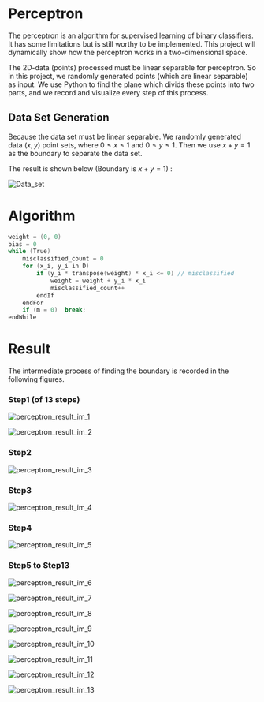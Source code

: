 # Perceptron
The perceptron is an algorithm for supervised learning of binary classifiers. It has some limitations but is still worthy to be implemented. This project will dynamically show how the perceptron works in a two-dimensional space.

The 2D-data (points) processed must be linear separable for perceptron. So in this project, we randomly generated points (which are linear separable) as input. We use Python to find the plane which divids these points into two parts, and we record and visualize every step of this process.

## Data Set Generation

Because the data set must be linear separable. We randomly generated data $(x, y)$ point sets, where $0 ≤ x ≤ 1$ and $0 ≤ y ≤ 1$. Then we use $x + y = 1$ as the boundary to separate the data set.  

The result is shown below (Boundary is $x + y = 1$) :

![Data_set](../result_graphs/perceptron_datagen.jpg)

# Algorithm
``` C
weight = (0, 0)
bias = 0
while (True)
	misclassified_count = 0
	for (x_i, y_i in D)
		if (y_i * transpose(weight) * x_i <= 0)	// misclassified
			weight = weight + y_i * x_i
			misclassified_count++
		endIf
	endFor
	if (m = 0)	break;
endWhile
```

# Result

The intermediate process of finding the boundary is recorded in the following figures.

### Step1 (of 13 steps)

![perceptron_result_im_1](../result_graphs/perceptron_result_im_1.png)

![perceptron_result_im_2](../result_graphs/perceptron_result_im_2.png)

### Step2

![perceptron_result_im_3](../result_graphs/perceptron_result_im_3.png)

### Step3

![perceptron_result_im_4](../result_graphs/perceptron_result_im_4.png)

### Step4

![perceptron_result_im_5](../result_graphs/perceptron_result_im_5.png)

### Step5 to Step13

![perceptron_result_im_6](../result_graphs/perceptron_result_im_6.png)

![perceptron_result_im_7](../result_graphs/perceptron_result_im_7.png)

![perceptron_result_im_8](../result_graphs/perceptron_result_im_8.png)

![perceptron_result_im_9](../result_graphs/perceptron_result_im_9.png)

![perceptron_result_im_10](../result_graphs/perceptron_result_im_10.png)

![perceptron_result_im_11](../result_graphs/perceptron_result_im_11.png)

![perceptron_result_im_12](../result_graphs/perceptron_result_im_12.png)

![perceptron_result_im_13](../result_graphs/perceptron_result_im_13.png)